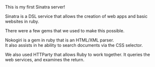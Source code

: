 This is my first Sinatra server!

Sinatra is a DSL service that allows the creation of web apps and basic
websites in ruby.

There were a few gems that we used to make this possible.

Nokogiri is a gem in ruby that is an HTML/XML parser.  
It also assists in he ability to search documents via the CSS selector.

We also used HTTParty that allows Ruby to work together.
It queries the web services, and examines the return.  
